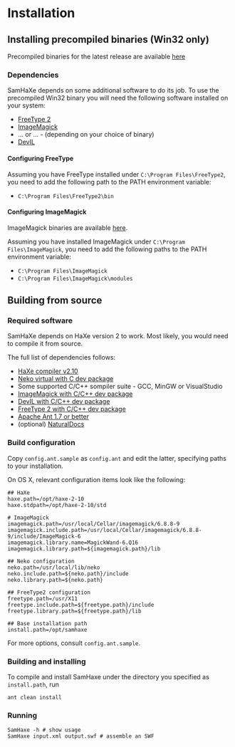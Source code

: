 # Installation

## Installing precompiled binaries (Win32 only)

Precompiled binaries for the latest release are available
[here](https://github.com/overmobile/samhaxe/releases/tag/1.0)

### Dependencies

SamHaXe depends on some additional software to do its job.  To use the
precompiled Win32 binary you will need the following software installed on your
system:

- [FreeType 2](http://sourceforge.net/projects/freetype/files/)
- [ImageMagick](http://www.imagemagick.org/script/binary-releases.php#windows)
- ... or ... - (depending on your choice of binary)
- [DevIL](http://openil.sourceforge.net/download.php)

#### Configuring FreeType

Assuming you have FreeType installed under `C:\Program Files\FreeType2`, you need to add the following path to the PATH environment variable:

- `C:\Program Files\FreeType2\bin`

#### Configuring ImageMagick

ImageMagick binaries are available [here](https://github.com/overmobile/samhaxe/releases/download/1.0/samhaxe-1.0-mojito-current-win32-ImageMagick.zip).

Assuming you have installed ImageMagick under `C:\Program Files\ImageMagick`, you need to add the following paths to the PATH environment variable:

- `C:\Program Files\ImageMagick`
- `C:\Program Files\ImageMagick\modules`

## Building from source

### Required software

SamHaXe depends on HaXe version 2 to work. Most likely, you would need to
compile it from source.

The full list of dependencies follows:

- [HaXe compiler v2.10](https://github.com/overmobile/haxe-2.10)
- [Neko virtual with C dev package](http://nekovm.org/download)
- Some supported C/C++ sompiler suite - GCC, MinGW or VisualStudio
- [ImageMagick with C/C++ dev package](http://www.imagemagick.org/script/binary-releases.php)
- [DevIL with C/C++ dev package](http://openil.sourceforge.net/download.php)
- [FreeType 2 with C/C++ dev package](http://sourceforge.net/projects/freetype/files/)
- [Apache Ant 1.7 or better](http://ant.apache.org/bindownload.cgi)
- (optional) [NaturalDocs](http://www.naturaldocs.org/download.html)

### Build configuration

Copy `config.ant.sample` as `config.ant` and edit the latter, specifying paths to your installation.

On OS X, relevant configuration items look like the following:

    ## HaXe
    haxe.path=/opt/haxe-2-10
    haxe.stdpath=/opt/haxe-2-10/std

    # ImageMagick
    imagemagick.path=/usr/local/Cellar/imagemagick/6.8.8-9
    imagemagick.include.path=/usr/local/Cellar/imagemagick/6.8.8-9/include/ImageMagick-6
    imagemagick.library.name=MagickWand-6.Q16
    imagemagick.library.path=${imagemagick.path}/lib

    ## Neko configuration
    neko.path=/usr/local/lib/neko
    neko.include.path=${neko.path}/include
    neko.library.path=${neko.path}

    ## FreeType2 configuration
    freetype.path=/usr/X11
    freetype.include.path=${freetype.path}/include
    freetype.library.path=${freetype.path}/lib

    ## Base installation path
    install.path=/opt/samhaxe

For more options, consult `config.ant.sample`.

### Building and installing

To compile and install SamHaxe under the directory you specified as `install.path`, run

    ant clean install

### Running

    SamHaxe -h # show usage
    SamHaxe input.xml output.swf # assemble an SWF
